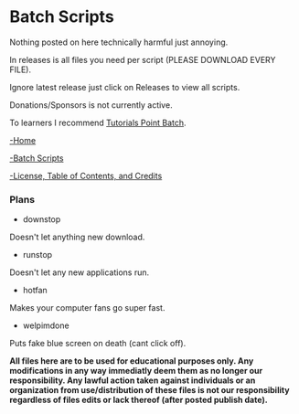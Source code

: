 # Batch Scripts
Nothing posted on here technically harmful just annoying.

In releases is all files you need per script (PLEASE DOWNLOAD EVERY FILE).

Ignore latest release just click on Releases to view all scripts.

Donations/Sponsors is not currently active.

To learners I recommend [Tutorials Point Batch](https://pmfblos.github.io/OS/predavanja/literatura/TutorialsPoint%20Batch.pdf).

[-Home](https://github.com/Feesh09/v0.0.1)

[-Batch Scripts](https://github.com/Feesh09/v0.0.1/tree/files)

[-License, Table of Contents, and Credits](https://github.com/Feesh09/v0.0.1/tree/info)

### Plans
- downstop

Doesn't let anything new download.
- runstop

Doesn't let any new applications run.
- hotfan

Makes your computer fans go super fast.
- welpimdone

Puts fake blue screen on death (cant click off).

**All files here are to be used for educational purposes only. Any modifications in any way immediatly deem them as no longer our responsibility. Any lawful action taken against individuals or an organization from use/distribution of these files is not our responsibility regardless of files edits or lack thereof (after posted publish date).**
